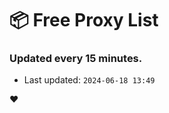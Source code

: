# :package: Free Proxy List
### Updated every 15 minutes.

- Last updated: `2024-06-18 13:49`

:heart:
